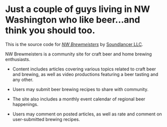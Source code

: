 # Just a couple of guys living in NW Washington who like beer...and think you should too.

This is the source code for [*NW Brewmeisters*](http://nwbrewmeisters.com)
by [Soundlancer LLC](https://www.soundlancer.com).

NW Brewmeisters is a community site for craft beer and home brewing enthusiasts.

- Content includes articles covering various topics related to craft beer and brewing,
as well as video productions featuring a beer tasting and any other.

- Users may submit beer brewing recipes to share with community.

- The site also includes a monthly event calendar of regional beer happenings.

- Users may comment on posted articles, as well as rate and comment on user-submitted brewing recipes.
